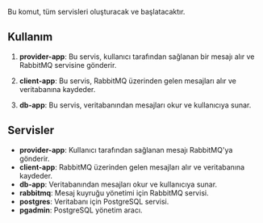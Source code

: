 Bu komut, tüm servisleri oluşturacak ve başlatacaktır.

## Kullanım

1. **provider-app**: Bu servis, kullanıcı tarafından sağlanan bir mesajı alır ve RabbitMQ servisine gönderir.

2. **client-app**: Bu servis, RabbitMQ üzerinden gelen mesajları alır ve veritabanına kaydeder.

3. **db-app**: Bu servis, veritabanından mesajları okur ve kullanıcıya sunar.



## Servisler

- **provider-app**: Kullanıcı tarafından sağlanan mesajı RabbitMQ'ya gönderir.
- **client-app**: RabbitMQ üzerinden gelen mesajları alır ve veritabanına kaydeder.
- **db-app**: Veritabanından mesajları okur ve kullanıcıya sunar.
- **rabbitmq**: Mesaj kuyruğu yönetimi için RabbitMQ servisi.
- **postgres**: Veritabanı için PostgreSQL servisi.
- **pgadmin**: PostgreSQL yönetim aracı.